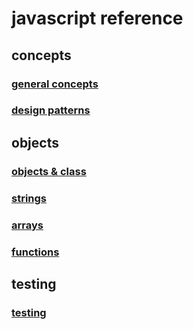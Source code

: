 # javascript reference

## concepts
### [general concepts](general.md)
### [design patterns](design_patterns.md)

## objects  
### [objects & class](objects_class.md)  
### [strings](strings.md)  
### [arrays](arrays.md)  
### [functions](functions.md)  

## testing
### [testing](testing.md)  
